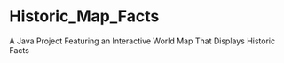 # Historic_Map_Facts
A Java Project Featuring an Interactive World Map That Displays Historic Facts
